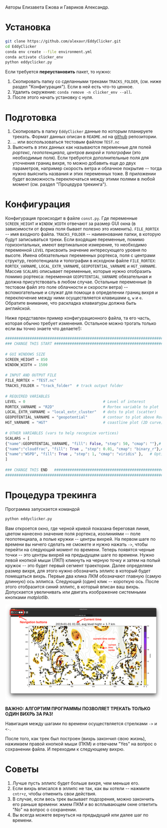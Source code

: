 Авторы Елизавета Ежова и Гавриков Александр.
# Установка

```bash
git clone https://github.com/alexavr/EddyClicker.git
cd EddyClicker
conda env create --file environment.yml
conda activate clicker_env
python eddyclicker.py
```

Если требуется **переустановить** пакет, то нужно: 
1. Скопировать папку со сделанными треками `TRACKS_FOLDER`, (см. ниже раздел "Конфигурация"). Если в ней есть что-то ценное.   
2. Удалить окружение: `conda remove -n clicker_env --all`.
3. После этого начать установку с нуля.
# Подготовка 

1. Скопировать в папку `EddyClicker` данные по которым планируете трекать. Формат данных описан в `README.md` на [github](https://github.com/alexavr/EddyClicker.git) репозитории.
2. ... или воспользоваться тестовым файлом `TEST.nc`
3. Выяснить в этих данных как называются переменные для полей *рортекс*, *геопотенциала*, *центров вихрей* и *топографии* (это необходимые поля). Если требуются дополнительные поля для уточнения границ вихря, то можно добавить еще до двух параметров, например скорость ветра и облачное покрытие -- тогда нужно выяснить названия и этих переменных тоже.  В приложении будет возможность переключаться между этими полями в любой момент (см. раздел "Процедура трекинга").

# Конфигурация
Конфигурация происходит в файле `const.py`.  Где переменные `SCREEN_HEIGHT` и `WINDOW_WIDTH` отвечают за размер GUI окна (в зависимости от форма поля бывает полезно это изменить). `FILE_RORTEX` -- имя входного файла. `TRACKS_FOLDER` -- наименование папки, в которую будут записываться треки. Если входящие переменные, помимо горизонтальных, имеют вертикальное измерение, то необходимо переменной  `LEVEL` присвоить значение интересующего уровня по высоте. Имена обязательных переменных рортекса, поля с центрами структур, геопотенциала и топографии в исходном файле `FILE_RORTEX`:  `RORTEX_VARNAME`, `LOCAL_EXTR_VARNAME`, `GEOPOTENTIAL_VARNAME` и `HGT_VARNAME`.  Массив `SCALARS` описывает переменные, которые нужно отобразить помимо рортекса: переменная  `GEOPOTENTIAL_VARNAME` обязательная и должна присутствовать в любом случае. Остальные переменные (в тестовом файл это поле облачности и скорости ветра) -- вспомогательные и служат для помощи в определении границ вихря и переключение между ними осуществляется клавишами `q`, `w` и `e`. Обратите внимание, что раскладка клавиатуры должна быть английской. 

Ниже представлен пример конфигурационного файла, та его часть, которая обычно требует изменения. Остальное можно трогать только если вы точно знаете что делаете!):
```python
###############################################################################
### CHANGE THIS START #########################################################

# GUI WINDOWS SIZE
SCREEN_HEIGHT = 850
WINDOW_WIDTH = 1500

# INPUT AND OUTPUT FILE 
FILE_RORTEX = "TEST.nc"  
TRACKS_FOLDER = "track_folder"  # track output folder

# REQUIRED VARIABLES
LEVEL = 0  									# Level of interest
RORTEX_VARNAME = "R2D" 						# Rortex variable to plot
LOCAL_EXTR_VARNAME = "local_extr_cluster"  	# dots to plot (scatter)
GEOPOTENTIAL_VARNAME = "geopotential"  		# contour to plot above Rortex field
HGT_VARNAME = "HGT" 						# coastline plot (2D curve)

# OTHER VARIABLES (vars to help recognize vortices)
SCALARS = [
{"name":GEOPOTENTIAL_VARNAME, "fill": False, "step": 50, "cmap": ""},# REQUIRED, Key Q
{"name":"cloudfrac", "fill": True , "step": 0.01, "cmap": "binary_r"},# Optional, Key W
{"name":"WSPD", "fill": True , "step": 1, "cmap": "viridis" },   # Optional, Key E
]

### CHANGE THIS END   #########################################################
###############################################################################
```
# Процедура трекинга

Программа запускается командой 
```bash
python eddyclicker.py
```
Вам откроется окно, где черной кривой показана береговая линия, цветом нанесено значение поля рортекса, изолиниями -- поле геопотенциала, а полые кружки -- центры вихрей. На первом шаге по времени вы ничего сделать не сможете и нужно нажать `->`, чтобы перейти на следующий момент по времени. Теперь появятся черные точки -- это центры вихрей на предыдущем шаге по времени. Нужно левой кнопкой мыши (ЛКП) кликнуть на черную точку и затем на полый кружок -- это будет первый сегмент траектории. Далее определяем размер вихря, для этого нужно обозначить эллипс в который будет помещаться вихрь. Первые два клика ЛКМ обозначают главную (самую длинную) ось эллипса. Следующий (один) клик -- короткую ось. После этого отобразится синий эллипс, в который вписан ваш вихрь. Допускается увеличивать или двигать изображение системными кнопками *matplotlib*.

![Пример рабочего окна](./1.png)

**ВАЖНО: АЛГОРТИМ ПРОГРАММЫ ПОЗВОЛЯЕТ ТРЕКАТЬ ТОЛЬКО ОДИН ВИХРЬ ЗА РАЗ!** 

Навигация между шагами по времени осуществляется стрелками `->` и `<-`.

После того, как трек был построен (вихрь закончил свою жизнь), нажимаем правой кнопкой мыши (ПКМ) и отвечаем "Yes" на вопрос о сохранении файла. И переходим к следующему вихрю. 

# Советы

1.  Лучше пусть эллипс будет больше вихря, чем меньше его.
2. Если вихрь вписался в эллипс не так, как вы хотели -- нажмите `cntr+z`, чтобы отменить свои действия.
3. В случае, если весь трек вызывает подозрения, можно закончить его раньше времени: жмем ПКМ и во всплывающем окне ответить "No" на вопрос о сохранении. 
4. Вы всегда можете вернуться на предыдущий или далее шаг по времени.
